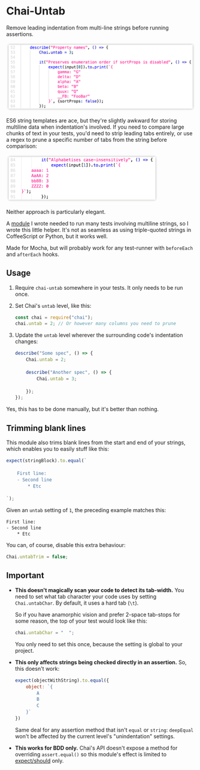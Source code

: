 Chai-Untab
==========

Remove leading indentation from multi-line strings before running assertions.

<img src="img/figure-1.png" width="542" />

ES6 string templates are ace, but they're slightly awkward for storing multiline
data when indentation's involved. If you need to compare large chunks of text in
your tests, you'd need to strip leading tabs entirely, or use a regex to prune a
specific number of tabs from the string before comparison:

<img src="img/figure-2.gif" width="405" />

Neither approach is particularly elegant.

A [module](https://www.npmjs.com/package/print) I wrote needed to run many tests
involving multiline strings, so I wrote this little helper. It's not as seamless
as using triple-quoted strings in CoffeeScript or Python, but it works well.

Made for Mocha, but will probably work for any test-runner with `beforeEach` and
`afterEach` hooks.


Usage
-----
1. Require `chai-untab` somewhere in your tests. It only needs to be run once.
2. Set Chai's `untab` level, like this:

	```js
	const chai = require("chai");
	chai.untab = 2; // Or however many columns you need to prune
	```
3. Update the `untab` level wherever the surrounding code's indentation changes:

	```js
	describe("Some spec", () => {
		Chai.untab = 2;
		
		describe("Another spec", () => {
			Chai.untab = 3;
			
		});
	});
	```
	
Yes, this has to be done manually, but it's better than nothing.


Trimming blank lines
--------------------
This module also trims blank lines from the start and end of your strings, which
enables you to easily stuff like this:

~~~js
expect(stringBlock).to.equal(`
	
	First line:
	- Second line
		* Etc

`);
~~~

Given an `untab` setting of `1`, the preceding example matches this:

	First line:
	- Second line
		* Etc


You can, of course, disable this extra behaviour:

~~~js
Chai.untabTrim = false;
~~~



Important
---------
* **This doesn't magically scan your code to detect its tab-width.** You need to
  set what tab character your code uses by setting `Chai.untabChar`. By default,
  it uses a hard tab (`\t`).

  So if you have anamorphic vision and prefer 2-space tab-stops for some reason,
  the top of your test would look like this:
	
	```js
	chai.untabChar = "  ";
	```
	
  You only need to set this once, because the setting is global to your project.

* **This only affects strings being checked directly in an assertion.** So, this
  doesn't work:

	```js
	expect(objectWithString).to.equal({
		object: `{
			A
			B
			C
		}`
	})
	```
  Same deal for any assertion method that isn't `equal` or `string`: `deepEqual`
  won't be affected by the current level's "unindentation" settings.

* **This works for BDD only.** Chai's API doesn't expose a method for overriding
  `assert.equal()` so this module's effect is limited to [expect/should] only.



[Referenced links]: ____________________________________________________________
[expect/should]: http://chaijs.com/api/bdd/
